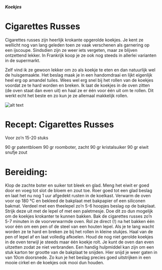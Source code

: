 
##### Koekjes
# Cigarettes Russes

Cigarettes russes zijn heerlijk krokante opgerolde koekjes. Je kent ze wellicht nog van lang geleden toen ze vaak verschenen als garnering op een ijscoupe. Sindsdien zijn ze weer iets vergeten, maar ze blijven ontzettend lekker. In Frankrijk koop je ze ook nog steeds in allerlei varianten in de supermarkt.

Zelf vind ik ze gewoon lekker om zo als koekje te eten en dan natuurlijk wel de huisgemaakte. Het beslag maak je in een handomdraai en lijkt eigenlijk heel erg op amandel tuiles. Wees wel erg snel bij het rollen van de koekjes voordat ze te hard worden en breken. Ik laat de koekjes in de oven zitten (de oven staat dan even uit) en haal ze er één voor één uit om te rollen. Dit werkt echt het beste en zo kun je ze allemaal makkelijk rollen.

![alt text](https://i2.wp.com/gwennsbakery.nl/wp-content/uploads/2018/10/Cigarettes-Russes-Gwenns-Bakery.jpg?w=1185&ssl=1)
# Recept: Cigarettes Russes
Voor zo’n 15-20 stuks

90 gr patentbloem
90 gr roomboter, zacht
90 gr kristalsuiker
90 gr eiwit
snufje zout

# Bereiding:
Klop de zachte boter en suiker tot bleek en glad. Meng het eiwit er goed door en voeg tot slot de bloem en zout toe. Roer goed tot een glad beslag en laat het nu nog 1 uur afgedekt rusten in de koelkast.
Verwarm de oven voor op 180 °C en bekleed de bakplaat met bakpapier of een siliconen bakmat.
Verdeel met een theelepel zo’n 5-6 hoopjes beslag op de bakplaat. Strijk deze uit met de lepel of met een paletmesje. Doe dit zo dun mogelijk om de koekjes krokanter te kunnen bakken.
Bak de cigarettes russes zo’n 5-7 minuten in de voorverwarmde oven. Rol ze direct (!) na het bakken één voor één om een pen of de steel van een houten lepel. Als je te lang wacht worden ze te hard en breken ze bij het rollen in kleine stukjes.
Haal van de pen of lepel af en laat volledig afkoelen. Houd de nog niet gerolde koekjes in de oven terwijl je steeds maar één koekje rolt. Je kunt de oven dan even uitzetten zodat ze niet verbranden.
Een handig hulpmiddel kan zijn om een stuk karton ter grootte van de bakplaat te snijden. Hier snijd je weer gaten in van 10cm doorsnede. Zo kun je het beslag precies goed uitstrijken in een mooie cirkel en de koekjes ook mooi dun houden.